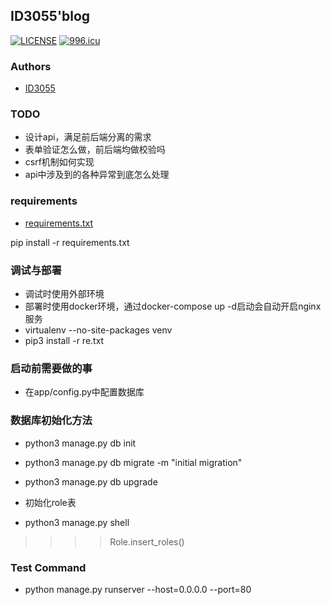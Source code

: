 ## ID3055'blog
[![LICENSE](https://img.shields.io/badge/license-Anti%20996-blue.svg)](https://github.com/996icu/996.ICU/blob/master/LICENSE)
[![996.icu](https://img.shields.io/badge/link-996.icu-red.svg)](https://996.icu)
### Authors
* [ID3055](https://github.com/ID3055)

### TODO

* 设计api，满足前后端分离的需求
* 表单验证怎么做，前后端均做校验吗
* csrf机制如何实现
* api中涉及到的各种异常到底怎么处理

### requirements

* [requirements.txt](https://github.com/ID3055/ID3055-Blog/blob/master/re.txt)

pip install -r requirements.txt


### 调试与部署

* 调试时使用外部环境
* 部署时使用docker环境，通过docker-compose up -d启动会自动开启nginx服务
* virtualenv --no-site-packages venv
* pip3 install -r re.txt

### 启动前需要做的事

* 在app/config.py中配置数据库




### 数据库初始化方法

* python3 manage.py db init
* python3 manage.py db migrate -m  "initial migration"
* python3 manage.py db upgrade

* 初始化role表
* python3 manage.py shell
>>>>Role.insert_roles()

### Test Command

* python manage.py runserver --host=0.0.0.0 --port=80

### 
